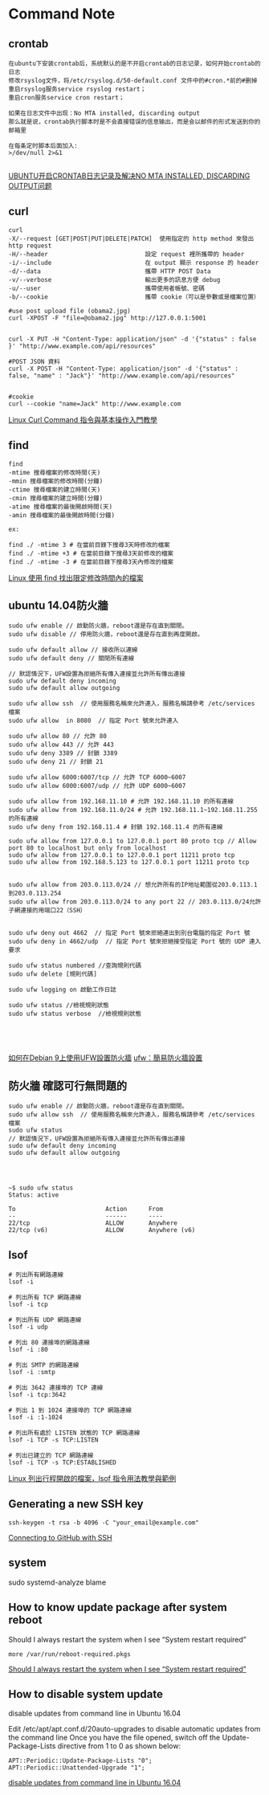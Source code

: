 Command Note
=======

crontab
----------


```
在ubuntu下安装crontab后，系统默认的是不开启crontab的日志记录，如何开始crontab的日志
修改rsyslog文件，将/etc/rsyslog.d/50-default.conf 文件中的#cron.*前的#删掉
重启rsyslog服务service rsyslog restart；
重启cron服务service cron restart；

如果在日志文件中出现：No MTA installed, discarding output
那么就是说，crontab执行脚本时是不会直接错误的信息输出，而是会以邮件的形式发送到你的邮箱里

在每条定时脚本后面加入:
>/dev/null 2>&1


```

[UBUNTU开启CRONTAB日志记录及解决NO MTA INSTALLED, DISCARDING OUTPUT问题](https://blog.csdn.net/disappearedgod/article/details/43191693)


curl 
----------

```
curl 
-X/--request [GET|POST|PUT|DELETE|PATCH]  使用指定的 http method 來發出 http request
-H/--header                           設定 request 裡所攜帶的 header
-i/--include                          在 output 顯示 response 的 header
-d/--data                             攜帶 HTTP POST Data 
-v/--verbose                          輸出更多的訊息方便 debug
-u/--user                             攜帶使用者帳號、密碼
-b/--cookie                           攜帶 cookie（可以是參數或是檔案位置）

#use post upload file (obama2.jpg)
curl -XPOST -F "file=@obama2.jpg" http://127.0.0.1:5001


curl -X PUT -H "Content-Type: application/json" -d '{"status" : false }' "http://www.example.com/api/resources"

#POST JSON 資料
curl -X POST -H "Content-Type: application/json" -d '{"status" : false, "name" : "Jack"}' "http://www.example.com/api/resources"


#cookie
curl --cookie "name=Jack" http://www.example.com

```

[Linux Curl Command 指令與基本操作入門教學](https://blog.techbridge.cc/2019/02/01/linux-curl-command-tutorial/)

find 
----------

```
find
-mtime 搜尋檔案的修改時間(天)
-mmin 搜尋檔案的修改時間(分鐘)
-ctime 搜尋檔案的建立時間(天)
-cmin 搜尋檔案的建立時間(分鐘)
-atime 搜尋檔案的最後開啟時間(天)
-amin 搜尋檔案的最後開啟時間(分鐘)

ex:

find ./ -mtime 3 # 在當前目錄下搜尋3天時修改的檔案
find ./ -mtime +3 # 在當前目錄下搜尋3天前修改的檔案
find ./ -mtime -3 # 在當前目錄下搜尋3天內修改的檔案

```

[Linux 使用 find 找出限定修改時間內的檔案](https://blog.longwin.com.tw/2017/08/linux-find-limit-date-time-file-2017/)


ubuntu 14.04防火牆
----------

```
sudo ufw enable // 啟動防火牆，reboot還是存在直到關閉。
sudo ufw disable // 停用防火牆，reboot還是存在直到再度開啟。

sudo ufw default allow // 接收所以連線
sudo ufw default deny // 關閉所有連線

// 默認情況下，UFW設置為拒絕所有傳入連接並允許所有傳出連接
sudo ufw default deny incoming  
sudo ufw default allow outgoing  

sudo ufw allow ssh  // 使用服務名稱來允許連入，服務名稱請參考 /etc/services 檔案 
sudo ufw allow  in 8080  // 指定 Port 號來允許連入 

sudo ufw allow 80 // 允許 80
sudo ufw allow 443 // 允許 443
sudo ufw deny 3389 // 封鎖 3389
sudo ufw deny 21 // 封鎖 21

sudo ufw allow 6000:6007/tcp // 允許 TCP 6000~6007
sudo ufw allow 6000:6007/udp // 允許 UDP 6000~6007

sudo ufw allow from 192.168.11.10 # 允許 192.168.11.10 的所有連線
sudo ufw allow from 192.168.11.0/24 # 允許 192.168.11.1~192.168.11.255 的所有連線
sudo ufw deny from 192.168.11.4 # 封鎖 192.168.11.4 的所有連線

sudo ufw allow from 127.0.0.1 to 127.0.0.1 port 80 proto tcp // Allow port 80 to localhost but only from localhost
sudo ufw allow from 127.0.0.1 to 127.0.0.1 port 11211 proto tcp
sudo ufw allow from 192.168.5.123 to 127.0.0.1 port 11211 proto tcp


sudo ufw allow from 203.0.113.0/24 // 想允許所有的IP地址範圍從203.0.113.1到203.0.113.254
sudo ufw allow from 203.0.113.0/24 to any port 22 // 203.0.113.0/24允許子網連接的用端口22（SSH）


sudo ufw deny out 4662  // 指定 Port 號來拒絕連出到別台電腦的指定 Port 號 
sudo ufw deny in 4662/udp  // 指定 Port 號來拒絕接受指定 Port 號的 UDP 連入要求

sudo ufw status numbered //查詢規則代碼
sudo ufw delete [規則代碼]

sudo ufw logging on 啟動工作日誌

sudo ufw status //檢視規則狀態
sudo ufw status verbose  //檢視規則狀態





```

[如何在Debian 9上使用UFW設置防火牆](https://jujula.org/zh-hant/node/26)
[ufw：簡易防火牆設置](https://noob.tw/ufw/)


防火牆 確認可行無問題的
----------

```
sudo ufw enable // 啟動防火牆，reboot還是存在直到關閉。
sudo ufw allow ssh  // 使用服務名稱來允許連入，服務名稱請參考 /etc/services 檔案 
sudo ufw status
// 默認情況下，UFW設置為拒絕所有傳入連接並允許所有傳出連接
sudo ufw default deny incoming  
sudo ufw default allow outgoing  




~$ sudo ufw status
Status: active

To                         Action      From
--                         ------      ----
22/tcp                     ALLOW       Anywhere
22/tcp (v6)                ALLOW       Anywhere (v6)

```


lsof
----------

```
# 列出所有網路連線
lsof -i

# 列出所有 TCP 網路連線
lsof -i tcp

# 列出所有 UDP 網路連線
lsof -i udp

# 列出 80 連接埠的網路連線
lsof -i :80

# 列出 SMTP 的網路連線
lsof -i :smtp

# 列出 3642 連接埠的 TCP 連線
lsof -i tcp:3642

# 列出 1 到 1024 連接埠的 TCP 網路連線
lsof -i :1-1024

# 列出所有處於 LISTEN 狀態的 TCP 網路連線
lsof -i TCP -s TCP:LISTEN

# 列出已建立的 TCP 網路連線
lsof -i TCP -s TCP:ESTABLISHED

```

[Linux 列出行程開啟的檔案，lsof 指令用法教學與範例](https://blog.gtwang.org/linux/linux-lsof-command-list-open-files-tutorial-examples/)


Generating a new SSH key
----------

```
ssh-keygen -t rsa -b 4096 -C "your_email@example.com"
```
[Connecting to GitHub with SSH](https://help.github.com/en/articles/connecting-to-github-with-ssh)


system 
----------
sudo systemd-analyze blame

How to know update package after system reboot 
----------

Should I always restart the system when I see “System restart required”

```
more /var/run/reboot-required.pkgs

```
[Should I always restart the system when I see “System restart required”](https://askubuntu.com/questions/258297/should-i-always-restart-the-system-when-i-see-system-restart-required)

How to disable system update
----------

disable updates from command line in Ubuntu 16.04

Edit /etc/apt/apt.conf.d/20auto-upgrades to disable automatic updates from the command line
Once you have the file opened, switch off the Update-Package-Lists directive from 1 to 0 as shown below:

```
APT::Periodic::Update-Package-Lists "0";
APT::Periodic::Unattended-Upgrade "1";

```

[disable updates from command line in Ubuntu 16.04](https://askubuntu.com/questions/1059971/disable-updates-from-command-line-in-ubuntu-16-04)
